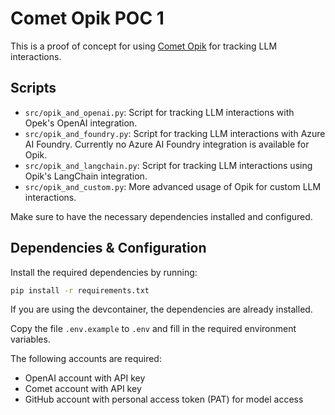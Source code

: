 # Comet Opik POC 1

This is a proof of concept for using [Comet Opik](https://docs.comet.com/llm/opik) for tracking LLM interactions.

## Scripts

- `src/opik_and_openai.py`: Script for tracking LLM interactions with Opek's OpenAI integration.
- `src/opik_and_foundry.py`: Script for tracking LLM interactions with Azure AI Foundry. Currently no Azure AI Foundry integration is available for Opik.
- `src/opik_and_langchain.py`: Script for tracking LLM interactions using Opik's LangChain integration.
- `src/opik_and_custom.py`: More advanced usage of Opik for custom LLM interactions.

Make sure to have the necessary dependencies installed and configured.

## Dependencies & Configuration

Install the required dependencies by running:

```bash
pip install -r requirements.txt
```

If you are using the devcontainer, the dependencies are already installed.

Copy the file `.env.example` to `.env` and fill in the required environment variables.

The following accounts are required:

- OpenAI account with API key
- Comet account with API key
- GitHub account with personal access token (PAT) for model access
